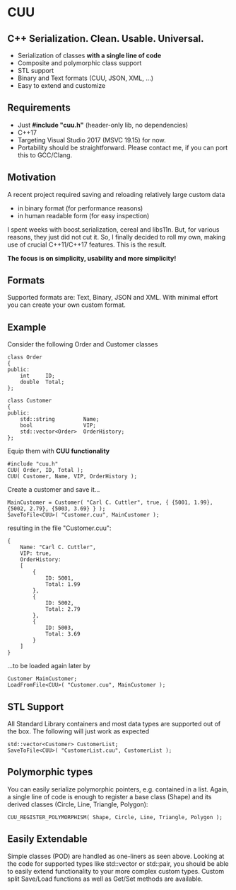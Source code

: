 #  CUU

## C++ Serialization. Clean. Usable. Universal.
* Serialization of classes **with a single line of code**
* Composite and polymorphic class support
* STL support
* Binary and Text formats (CUU, JSON, XML, ...)
* Easy to extend and customize

## Requirements
* Just **#include "cuu.h"** (header-only lib, no dependencies)
* C++17
* Targeting Visual Studio 2017 (MSVC 19.15) for now. 
* Portability should be straightforward. Please contact me, if you can port this to GCC/Clang.

## Motivation
A recent project required saving and reloading relatively large custom data 
* in binary format (for performance reasons) 
* in human readable form (for easy inspection)

I spent weeks with boost.serialization, cereal and libs11n. But, for various reasons, they just did not cut it. So, I finally decided to roll my own, making use of crucial C++11/C++17 features. This is the result. 

**The focus is on simplicity, usability and more simplicity!**

## Formats
Supported formats are: Text, Binary, JSON and XML. 
With minimal effort you can create your own custom format.

## Example
Consider the following Order and Customer classes
```
class Order
{
public:
    int     ID;
    double  Total;
};

class Customer
{
public:
    std::string         Name;
    bool                VIP;
    std::vector<Order>  OrderHistory;
};
```
Equip them with **CUU functionality**
```
#include "cuu.h"
CUU( Order, ID, Total );
CUU( Customer, Name, VIP, OrderHistory );
```
Create a customer and save it...
```
MainCustomer = Customer( "Carl C. Cuttler", true, { {5001, 1.99}, {5002, 2.79}, {5003, 3.69} } );
SaveToFile<CUU>( "Customer.cuu", MainCustomer );
```
resulting in the file "Customer.cuu":
```
{
    Name: "Carl C. Cuttler", 
    VIP: true, 
    OrderHistory: 
    [
        {
            ID: 5001, 
            Total: 1.99
        }, 
        {
            ID: 5002, 
            Total: 2.79
        }, 
        {
            ID: 5003, 
            Total: 3.69
        }
    ]  
}
```
...to be loaded again later by
```
Customer MainCustomer;
LoadFromFile<CUU>( "Customer.cuu", MainCustomer );
```

## STL Support
All Standard Library containers and most data types are supported out of the box. The following will just work as expected
```
std::vector<Customer> CustomerList; 
SaveToFile<CUU>( "CustomerList.cuu", CustomerList );
```

## Polymorphic types
You can easily serialize polymorphic pointers, e.g. contained in a list.
Again, a single line of code is enough to register a base class (Shape) and its derived classes (Circle, Line, Triangle, Polygon):
```
CUU_REGISTER_POLYMORPHISM( Shape, Circle, Line, Triangle, Polygon );
```

## Easily Extendable
Simple classes (POD) are handled as one-liners as seen above. 
Looking at the code for supported types like std::vector or std::pair, you should be able to easily extend functionality to your more complex custom types. Custom split Save/Load functions as well as Get/Set methods are available.
